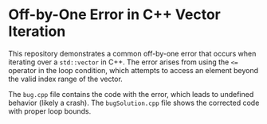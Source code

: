 # Off-by-One Error in C++ Vector Iteration

This repository demonstrates a common off-by-one error that occurs when iterating over a `std::vector` in C++.  The error arises from using the `<=` operator in the loop condition, which attempts to access an element beyond the valid index range of the vector.

The `bug.cpp` file contains the code with the error, which leads to undefined behavior (likely a crash). The `bugSolution.cpp` file shows the corrected code with proper loop bounds.